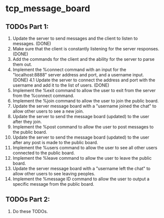 # tcp_message_board
## TODOs Part 1:
1. Update the server to send messages and the client to listen to messages. (DONE)
2. Make sure that the client is constantly listening for the server responses. (DONE)
3. Add the commands for the client and the ability for the server to parse them out. 
4. Implement the %connect command with an input for the "localhost:8888" server address and port, and a username input. (DONE)
4.1 Update the server to connect the address and port with the username and add it to the list of users. (DONE)
5. Implement the %exit command to allow the user to exit from the server from the %connect command.
6. Implement the %join command to allow the user to join the public board.
7. Update the server message board with a "username joined the chat" to allow other users to see a new join.
8. Update the server to send the message board (updated) to the user after they join.
9. Implement the %post command to allow the user to post messages to the public board.
10. Update the server to send the message board (updated) to the user after any post is made to the public board.
11. Implement the %users command to allow the user to see all other users connected to the public board.
12. Implement the %leave command to allow the user to leave the public board.
13. Update the server message board with a "username left the chat" to allow other users to see leaving peoples.
14. Implement the %message ID command to allow the user to output a specific message from the public board.
## TODOs Part 2:
1. Do these TODOs.